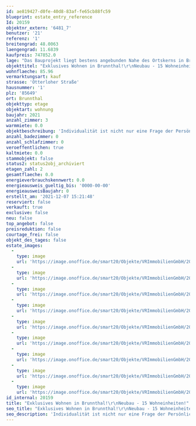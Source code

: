 ```yaml
---
id: ae819427-d0fe-40d8-83af-fe65cb88fc59
blueprint: estate_entry_reference
Id: 20159
objektnr_extern: '6481_7'
benutzer: '21'
referenz: '1'
breitengrad: 48.0063
laengengrad: 11.6839
kaufpreis: 747852.0
lage: "Das Bauprojekt liegt bestens angebunden Nahe des Ortskerns in Brunnthal. Der Ort befindet südlich von München in einer der beliebtesten Regionen in Bayern. Bestechend ist die unmittelbare Nähe zu den schönsten Golfplätzen der Region sowie die schnelle Erreichbarkeit der Naherholungsgebiete, der Berge und Seen. \r\n\r\nDiese naturnahe und familiäre Atmosphäre überzeugt mit diversen Einkaufsmöglichkeiten des täglichen Gebrauchs, Banken und Einzelhandelsgeschäften, zahlreichen Restaurants, gemütlichen urigen Biergärten, eingeladenen Cafès mit hausgemachten Köstlichkeiten und zahlreichen Freizeitflächen.\r\nIn der Nähe gibt es ausreichend Kindergartenplätze, sowie eine Grundschule. Weiterführende Schulen finden Sie in nächster Umgebung. Die Gemeinde Brunnthal gehört zu den gefragtesten Regionen und Wohngebieten rund um München. Der Ort ist 12 km von der Münchner Stadtgrenze, 20 km von der Münchner Innenstadt und nur 35 km vom Starnberger See und der Kreisstadt Starnberg entfernt. Die Anbindung an die Autobahnen, insbesondere an die A8 München-Salzburg, die A99 Ortsumfahrung München und ebenso an das Linienbus- und S-Bahnnetz sind Garanten für die schnelle Erreichbarkeit des Stadtzentrums von München. Der S-Bahnhof Höhenkirchen-Siegertsbrunn (Entfernung ca. 3 km) ist in 10 Minuten mit dem Fahrrad oder mit dem Bus bestens erreichbar. Die S 7 fährt im 20 Minuten-Takt nach München. Der Münchner Flughafen ist bequem in 30 Minuten zu erreichen, zum Münchner Hauptbahnhof sind es 22 km. Brunnthal und die Nachbargemeinden, Sauerlach und Aying zeichnen sich, trotz Stadtnähe, aus durch Ihren dörflichen Charakter. Die Münchner Vororte Höhenkirchen-Siegertsbrunn, Unterhaching, Taufkirchen, Neubiberg und Ottobrunn sind nur wenige Autominuten entfernt."
objekttitel: "Exklusives Wohnen in Brunnthal!\r\nNeubau - 15 Wohneinheiten!"
wohnflaeche: 85.96
vermarktungsart: kauf
strasse: 'Otterloher Straße'
hausnummer: '1'
plz: '85649'
ort: Brunnthal
objekttyp: etage
objektart: wohnung
baujahr: 2021
anzahl_zimmer: 3
warmmiete: 0.0
objektbeschreibung: 'Individualität ist nicht nur eine Frage der Persönlichkeit, sondern auch eine Erfüllung der eigenen Träume. Das Wohngebäude erfüllt einen hohen Anspruch. Klare Linien u. ausgesuchte Materialien sind die charakteristischen Merkmale des Gebäudes. Hinter dieser extravaganten "Fassade" verbirgt sich ein hoher Anspruch durch den Einsatz von hochwertigen u. umweltfreundlichen Materialien. Das Bauprojekt ist in besonders großzügige 2 u. 3 Zi.-Wohnungen eingeteilt. Offenheit u. Lichtdurchlässigkeit prägen die Wohnräume. Das Gebäude ist ausgestattet mit einem umweltfreundlichen Pellets-Heizsystem. Auf solide Außenwände wird großer Wert gelegt (massives Mauerwerk, Fabrikat Unipor, Coriso). Die Fensterelemente erhalten eine Drei-Scheiben-Isolierverglasung. Es werden Rolloanlagen aus Aluminium mit elektrischen Motoren eingebaut. Die Fensterbänke werden mit hochwertigem Juramarmor belegt. Das Treppenhaus erhält an Boden u. Wand einen hochwertigen Belag aus Juramarmor. Alle Wohnungen haben eine komfortable Raumhöhe. Hohe Innentüren schaffen ein schönes Ambiente. Die Räume werden mit großformatigen keramischen Fliesen, Markenholzparkett oder Laminat ausgestattet. Es wird eine Fußbodenheizung mit elektronischer Einzelraumregelung verbaut. Eine exklusive Sanitärausstattung in Kombination mit stilvollen Armaturen der Hausserie der Firma Gienger u. eine große Duschwanne mit bodenebenem Einstieg wird in den Bädern installiert. In allen Schlafräumen, sowie in den Fluren werden Rauchmelder installiert. Zu jeder Wohnung gehört in Kellerabteil. Alle Wohnungen sind mit einer Videosprechanlage, einer großzügig überdachten Terrasse oder einem Balkon ausgestattett. Selbstverständlich besitzt das Gebäude einen Aufzug und eine Tiefgarage. Die Erdgeschosswohnungen erhalten zusätzlich einen eigenen Gartenanteil.'
anzahl_badezimmer: 0
anzahl_schlafzimmer: 0
veroeffentlichen: true
kaltmiete: 0.0
stammobjekt: false
status2: status2obj_archiviert
etagen_zahl: 2
gesamtflaeche: 0.0
energieverbrauchskennwert: 0.0
energieausweis_gueltig_bis: '0000-00-00'
energieausweisBaujahr: 0
erstellt_am: '2021-12-07 15:21:48'
reserviert: false
verkauft: true
exclusive: false
neu: false
top_angebot: false
preisreduktion: false
courtage_frei: false
objekt_des_tages: false
estate_images:
  -
    type: image
    url: 'https://image.onoffice.de/smart20/Objekte/VRImmobilienGmbH/20159/_295213.jpg'
  -
    type: image
    url: 'https://image.onoffice.de/smart20/Objekte/VRImmobilienGmbH/20159/_295217.jpg'
  -
    type: image
    url: 'https://image.onoffice.de/smart20/Objekte/VRImmobilienGmbH/20159/_295221.jpg'
  -
    type: image
    url: 'https://image.onoffice.de/smart20/Objekte/VRImmobilienGmbH/20159/_295225.jpg'
  -
    type: image
    url: 'https://image.onoffice.de/smart20/Objekte/VRImmobilienGmbH/20159/_295229.jpg'
  -
    type: image
    url: 'https://image.onoffice.de/smart20/Objekte/VRImmobilienGmbH/20159/_295233.jpg'
  -
    type: image
    url: 'https://image.onoffice.de/smart20/Objekte/VRImmobilienGmbH/20159/_295237.jpg'
  -
    type: image
    url: 'https://image.onoffice.de/smart20/Objekte/VRImmobilienGmbH/20159/_295241.jpg'
  -
    type: image
    url: 'https://image.onoffice.de/smart20/Objekte/VRImmobilienGmbH/20159/_295245.jpg'
id_internal: 20159
title: "Exklusives Wohnen in Brunnthal!\r\nNeubau - 15 Wohneinheiten!"
seo_title: "Exklusives Wohnen in Brunnthal!\r\nNeubau - 15 Wohneinheiten!"
seo_description: 'Individualität ist nicht nur eine Frage der Persönlichkeit, sondern auch eine Erfüllung der eigenen Träume. Das Wohngebäude erfüllt einen hohen Anspruch. '
---
```

